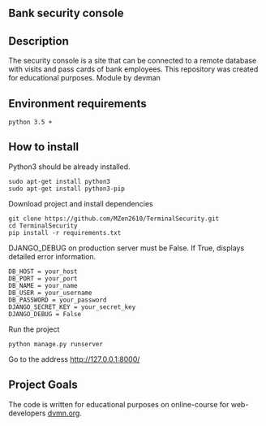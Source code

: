 Bank security console
-----------------------------

Description
-----------
The security console is a site that can be connected to a remote database with visits and pass cards of bank employees.
This repository was created for educational purposes. Module by devman

Environment requirements
--------------------------
```
python 3.5 +
```

How to install
--------------
Python3 should be already installed.
```
sudo apt-get install python3
sudo apt-get install python3-pip
```
Download project and install dependencies
```
git clone https://github.com/MZen2610/TerminalSecurity.git
cd TerminalSecurity
pip install -r requirements.txt
```
DJANGO_DEBUG on production server must be False. If True, displays detailed error information.
```
DB_HOST = your_host
DB_PORT = your_port
DB_NAME = your_name
DB_USER = your_username
DB_PASSWORD = your_password
DJANGO_SECRET_KEY = your_secret_key
DJANGO_DEBUG = False
```
Run the project
```
python manage.py runserver
```
Go to the address http://127.0.0.1:8000/

Project Goals
-------------

The code is written for educational purposes on online-course for web-developers [dvmn.org](https://dvmn.org/).
